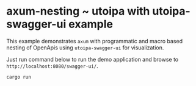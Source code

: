 # axum-nesting ~ utoipa with utoipa-swagger-ui example

This example demonstrates `axum` with programmatic and macro based nesting of OpenApis
using `utoipa-swagger-ui` for visualization.

Just run command below to run the demo application and browse to `http://localhost:8080/swagger-ui/`.

```bash
cargo run
```

